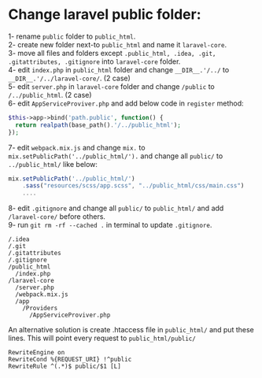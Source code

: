# Change laravel public folder:

1- rename `public` folder to `public_html`.  
2- create new folder next-to `public_html` and name it `laravel-core`.  
3- move all files and folders except `.public_html, .idea, .git, .gitattributes, .gitignore` into `laravel-core` folder.  
4- edit `index.php` in `public_html` folder and change `__DIR__.'/../` to `__DIR__.'/../laravel-core/`. (2 case)  
5- edit `server.php` in `laravel-core` folder and change `/public` to `/../public_html`. (2 case)  
6- edit `AppServiceProviver.php` and add below code in `register` method:  
```php
$this->app->bind('path.public', function() {
  return realpath(base_path().'/../public_html');
});
```

7- edit `webpack.mix.js` and change `mix.` to `mix.setPublicPath('../public_html/').` and change all `public/` to `../public_html/` like below:  
```javascript
mix.setPublicPath('../public_html/')
    .sass("resources/scss/app.scss", "../public_html/css/main.css")
    ....
```
8- edit `.gitignore` and change all `public/` to `public_html/` and add `/laravel-core/` before others.  
9- run `git rm -rf --cached .` in terminal to update `.gitignore`.  
```
/.idea
/.git
/.gitattributes
/.gitignore
/public_html
  /index.php
/laravel-core
  /server.php
  /webpack.mix.js
  /app
    /Providers
      /AppServiceProviver.php
```

An alternative solution is create .htaccess file in `public_html/` and put these lines. This will point every request to `public_html/public/` 
```
RewriteEngine on
RewriteCond %{REQUEST_URI} !^public
RewriteRule ^(.*)$ public/$1 [L]
```
